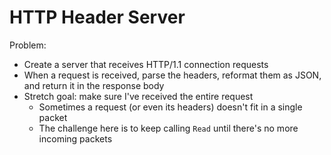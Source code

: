 # HTTP Header Server

Problem:

- Create a server that receives HTTP/1.1 connection requests
- When a request is received, parse the headers, reformat them as JSON, and return it in the response body
- Stretch goal: make sure I've received the entire request
  - Sometimes a request (or even its headers) doesn't fit in a single packet
  - The challenge here is to keep calling `Read` until there's no more incoming packets
